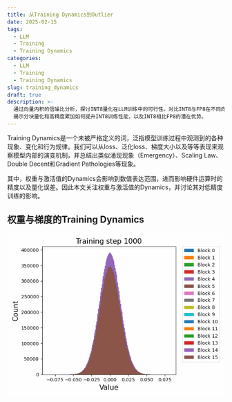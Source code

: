 ```yaml
---
title: 从Training Dynamics到Outlier
date: 2025-02-15
tags:
  - LLM
  - Training
  - Training Dynamics
categories:
  - LLM
  - Training
  - Training Dynamics
slug: training_dynamics
draft: true
description: >-
  通过向量内积的信噪比分析，探讨INT8量化在LLM训练中的可行性。对比INT8与FP8在不同向量长度和相关性条件下的量化精度，
  揭示分块量化和高精度累加如何提升INT8训练性能，以及INT8相比FP8的潜在优势。
---
```


Training Dynamics是一个未被严格定义的词，泛指模型训练过程中观测到的各种现象、变化和行为规律。我们可以从loss、泛化loss、梯度大小以及等等表现来观察模型内部的演变机制，并总结出类似涌现现象（Emergency）、Scaling Law、Double Decent和Gradient Pathologies等现象。

其中，权重与激活值的Dynamics会影响到数值表达范围，进而影响硬件运算时的精度以及量化误差。因此本文关注权重与激活值的Dynamics，并讨论其对低精度训练的影响。

## 权重与梯度的Training Dynamics

![](./imgs/tdynamocs/weight_histograms_all_together_animation_mlp_h24h_800m.gif)